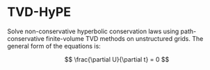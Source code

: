 # TVD-HyPE

Solve non-conservative hyperbolic conservation laws using path-conservative finite-volume TVD methods on unstructured grids. The
general form of the equations is:

$$ \frac{\partial U}{\partial t} = 0 $$
